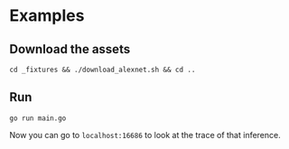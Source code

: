# Examples

## Download the assets

```
cd _fixtures && ./download_alexnet.sh && cd ..
```

## Run

```
go run main.go
```

Now you can go to `localhost:16686` to look at the trace of that inference.